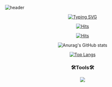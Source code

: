 ![header](https://capsule-render.vercel.app/api?type=waving&color=CC99FF&height=200&section=header&text=SeungBeen%20Choi&fontSize=70&fontColor=FFFFFF)
<img scr="https://img.shields.io/badge/Kotlin-#7F52FF?style=flat-square&logo=kotlin&logColor=white"/>

<div align="center">
  
[![Typing SVG](https://readme-typing-svg.herokuapp.com?size=30&color=9966FF&lines=Welcome+To+My+GitHub+Page)](https://git.io/typing-svg)
  
[![Hits](https://hits.seeyoufarm.com/api/count/incr/badge.svg?url=https%3A%2F%2Fgithub.com%2Fseungbeen803%2F&count_bg=%23000000&title_bg=%23000000&icon=&icon_color=%23E7E7E7&title=Github&edge_flat=false)](https://hits.seeyoufarm.com)

[![Hits](https://hits.seeyoufarm.com/api/count/incr/badge.svg?url=https%3A%2F%2Fgithub.com%2Fseungbeen803%2F&count_bg=%23000000&title_bg=%23000000&icon=&icon_color=%23E7E7E7&title=Github&edge_flat=false)](https://hits.seeyoufarm.com)
  
  ![Anurag's GitHub stats](https://github-readme-stats.vercel.app/api?username=seungbeen803&show_icons=true&theme=material-palenight) 
  
 [![Top Langs](https://github-readme-stats.vercel.app/api/top-langs/?username=seungbeen803&layout=compact)](https://github.com/seungbeen803/github-readme-stats)
  
  ### 🛠Tools🛠
  <img src="https://img.shields.io/badge/Kotlin-7F52FF?style=flat-square&logo=kotlin&logoColor=FFFFFF"/>
  
</div>
